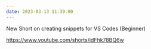 ```yaml
---
date: 2023-03-13 11:39:00
---
```


New Short on creating snippets for VS Codes (Beginner)

https://www.youtube.com/shorts/idFhk78BQ6w
